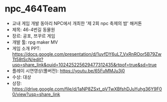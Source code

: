 # npc_464Team
* 교내 게임 개발 동아리 NPC에서 개최한 '제 2회 npc 축제의 밤' 해커톤
* 제목: 46-4번길 동물원
* 장르: 공포, 쯔꾸르 게임
* 개발 툴: rpg maker MV
* 게임 소개 PPT: https://docs.google.com/presentation/d/1uvfDY6uL7_VxRnROor5B79ZwTt58tScN/edit?usp=share_link&ouid=102425225629477312435&rtpof=true&sd=true
* 플레이 시연영상(풀버전): https://youtu.be/65FuMMJu3j0
* 수상: 대상
* 상장: https://drive.google.com/file/d/1aNP8ZSxt_pVTwXBfshDJuYuhg36Y9F00/view?usp=share_link
